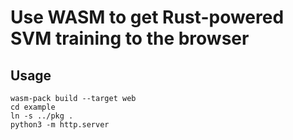 # Use WASM to get Rust-powered SVM training to the browser

## Usage
```
wasm-pack build --target web
cd example
ln -s ../pkg .
python3 -m http.server
```
